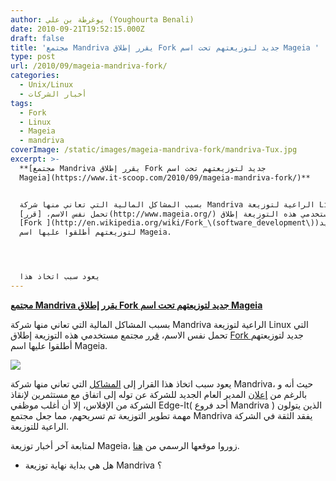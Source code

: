```yaml
---
author: يوغرطة بن علي (Youghourta Benali)
date: 2010-09-21T19:52:15.000Z
draft: false
title: 'مجتمع Mandriva يقرر إطلاق Fork جديد لتوزيعتهم تحت اسم Mageia '
type: post
url: /2010/09/mageia-mandriva-fork/
categories:
  - Unix/Linux
  - أخبار الشركات
tags:
  - Fork
  - Linux
  - Mageia
  - mandriva
coverImage: /static/images/mageia-mandriva-fork/mandriva-Tux.jpg
excerpt: >-
  **[مجتمع Mandriva يقرر إطلاق Fork جديد لتوزيعتهم تحت اسم
  Mageia](https://www.it-scoop.com/2010/09/mageia-mandriva-fork/)**


  بسبب المشاكل المالية التي تعاني منها شركة Mandriva الراعية لتوزيعة Linux التي
  تحمل نفس الاسم، [قرر](http://www.mageia.org/) مجتمع مستخدمي هذه التوزيعة إطلاق
  [Fork ](http://en.wikipedia.org/wiki/Fork_\(software_development\))جديد
  لتوزيعتهم أطلقوا عليها اسم Mageia.




  يعود سبب اتخاذ هذا
---
```

**[مجتمع Mandriva يقرر إطلاق Fork جديد لتوزيعتهم تحت اسم Mageia](https://www.it-scoop.com/2010/09/mageia-mandriva-fork/)**

بسبب المشاكل المالية التي تعاني منها شركة Mandriva الراعية لتوزيعة Linux التي تحمل نفس الاسم، [قرر](http://www.mageia.org/) مجتمع مستخدمي هذه التوزيعة إطلاق [Fork ](http://en.wikipedia.org/wiki/Fork_\(software_development\))جديد لتوزيعتهم أطلقوا عليها اسم Mageia.

![](/static/images/mageia-mandriva-fork/mandriva-Tux.jpg)

يعود سبب اتخاذ هذا القرار إلى [المشاكل](https://www.it-scoop.com/2010/05/mandriva-for-sale/) التي تعاني منها شركة Mandriva، حيث أنه و بالرغم من [إعلان](https://www.it-scoop.com/2010/06/mandriva-saved-by-new-investors/) المدير العام الجديد للشركة عن توله إلى اتفاق مع مستثمرين لإنقاذ الشركة من الإفلاس، إلا أن أغلب موظفي Edge-It( أحد فروع Mandriva ) الذين يتولون مهمة تطوير التوزيعة تم تسريحهم، مما جعل مجتمع Mandriva يفقد الثقة في الشركة الراعية للتوزيعة.

لمتابعة آخر أخبار توزيعة Mageia، زوروا موقعها الرسمي من [هنا](http://www.mageia.org/).

-   هل هي بداية نهاية توزيعة Mandriva ؟

